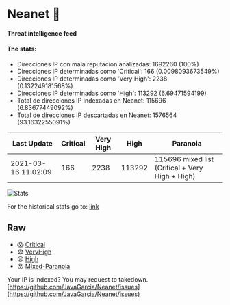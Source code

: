 # Neanet :hocho:
#### Threat intelligence feed
#### The stats:

- Direcciones IP con mala reputacion analizadas: 1692260 (100%)
- Direcciones IP determinadas como 'Critical':  166 (0.0098093673549%)
- Direcciones IP determinadas como 'Very High':  2238 (0.132249181568%)
- Direcciones IP determinadas como 'High':  113292 (6.69471594199)
- Total de direcciones IP indexadas en Neanet:  115696 (6.83677449092%)
- Total de direcciones IP descartadas en Neanet:  1576564 (93.1632255091%)

| Last Update | Critical | Very High | High | Paranoia |
| --- | --- | --- | --- | --- |
| 2021-03-16 11:02:09 | 166 | 2238 | 113292 | 115696 mixed list (Critical + Very High + High)|

![Stats](https://docs.google.com/spreadsheets/d/e/2PACX-1vSnaNMIXVabIpDJjufMlzH7poXnshF3mgd8Is1g9ytUEzVsP5my4Trn8f-xkoLLQ38xpL3HtmUexLo6/pubchart?oid=501124687&format=image)

For the historical stats go to: [link](/stats.csv)
## Raw
- :scream: [Critical](https://raw.githubusercontent.com/JavaGarcia/Neanet/master/blacklists/neanet_critical.txt)
- :fearful: [VeryHigh](https://raw.githubusercontent.com/JavaGarcia/Neanet/master/blacklists/neanet_veryHigh.txtt)
- :frowning: [High](https://raw.githubusercontent.com/JavaGarcia/Neanet/master/blacklists/neanet_high.txt)
- :dizzy_face: [Mixed-Paranoia](https://raw.githubusercontent.com/JavaGarcia/Neanet/master/blacklists/neanet_all.txt)


Your IP is indexed? You may request to takedown. [https://github.com/JavaGarcia/Neanet/issues](https://github.com/JavaGarcia/Neanet/issues)








































































































































































































































































































































































































































































































































































































































































































































































































































































































































































































































































































































































































































































































































































































































































































































































































































































































































































































































































































































































































































































































































































































































































































































































































































































































































































































































































































































































































































































































































































































































































































































































































































































































































































































































































































































































































































































































































































































































































































































































































































































































































































































































































































































































































































































































































































































































































































































































































































































































































































































































































































